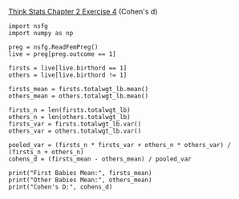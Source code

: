 [Think Stats Chapter 2 Exercise 4](http://greenteapress.com/thinkstats2/html/thinkstats2003.html#toc24) (Cohen's d)
```
import nsfg
import numpy as np

preg = nsfg.ReadFemPreg()
live = preg[preg.outcome == 1]

firsts = live[live.birthord == 1]
others = live[live.birthord != 1]

firsts_mean = firsts.totalwgt_lb.mean()
others_mean = others.totalwgt_lb.mean()

firsts_n = len(firsts.totalwgt_lb)
others_n = len(others.totalwgt_lb)
firsts_var = firsts.totalwgt_lb.var()
others_var = others.totalwgt_lb.var()

pooled_var = (firsts_n * firsts_var + others_n * others_var) / (firsts_n + others_n)
cohens_d = (firsts_mean - others_mean) / pooled_var

print("First Babies Mean:", firsts_mean)
print("Other Babies Mean:", others_mean)
print("Cohen's D:", cohens_d)
```
